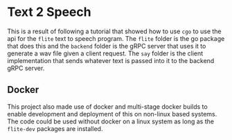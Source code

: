# Text 2 Speech

This is a result of following a tutorial that showed how to use `cgo` to use the api for the `flite` text to speech program.  The `flite` folder is the go package that does this and the `backend` folder is the gRPC server that uses it to generate a wav file given a client request.  The `say` folder is the client implementation that sends whatever text is passed into it to the backend gRPC server.

## Docker

This project also made use of docker and multi-stage docker builds to enable development and deployment of this on non-linux based systems.  The code could be used without docker on a linux system as long as the `flite-dev` packages are installed.

